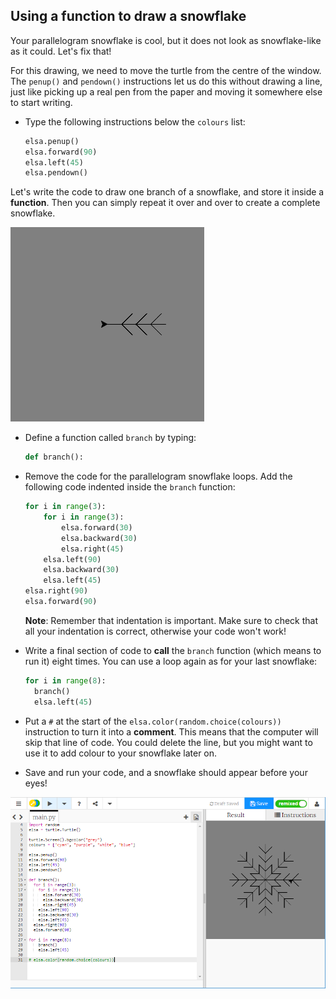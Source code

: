 ## Using a function to draw a snowflake

Your parallelogram snowflake is cool, but it does not look as snowflake-like as it could. Let's fix that!

For this drawing, we need to move the turtle from the centre of the window. The `penup()` and `pendown()` instructions let us do this without drawing a line, just like picking up a real pen from the paper and moving it somewhere else to start writing.

- Type the following instructions below the `colours` list:
    
    ```python
    elsa.penup()
    elsa.forward(90)
    elsa.left(45)
    elsa.pendown()
    ```

Let's write the code to draw one branch of a snowflake, and store it inside a **function**. Then you can simply repeat it over and over to create a complete snowflake.

![branch](images/branch.PNG)

- Define a function called `branch` by typing:
    
    ```python
    def branch():
    ```

- Remove the code for the parallelogram snowflake loops. Add the following code indented inside the `branch` function:
    
    ```python
    for i in range(3):
        for i in range(3):
            elsa.forward(30)
            elsa.backward(30)
            elsa.right(45)
        elsa.left(90)
        elsa.backward(30)
        elsa.left(45)
    elsa.right(90)
    elsa.forward(90)
    ```
    
    **Note**: Remember that indentation is important. Make sure to check that all your indentation is correct, otherwise your code won't work!

- Write a final section of code to **call** the `branch` function (which means to run it) eight times. You can use a loop again as for your last snowflake:
    
    ```python
    for i in range(8):
      branch()
      elsa.left(45)
    ```

- Put a `#` at the start of the `elsa.color(random.choice(colours))` instruction to turn it into a **comment**. This means that the computer will skip that line of code. You could delete the line, but you might want to use it to add colour to your snowflake later on.

- Save and run your code, and a snowflake should appear before your eyes!

![](images/snowflake2.png)